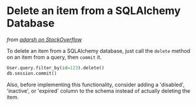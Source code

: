 Delete an item from a SQLAlchemy Database
=========================================

*from [adarsh on StackOverflow](http://stackoverflow.com/questions/27158573/how-to-delete-record-by-id-in-flask-sqlalchemy)*

To delete an item from a SQLAlchemy database, just call the `delete` method on an item from a query, then `commit` it.

```python
User.query.filter_by(id=123).delete()
db.session.commit()
```

Also, before implementing this functionality, consider adding a 'disabled', 'inactive', or 'expired' column to the schema instead of actually deleting the item.
